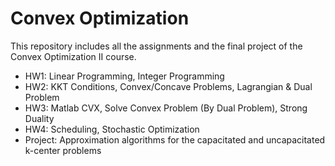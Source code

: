 # Convex Optimization
This repository includes all the assignments and the final project of the Convex Optimization II course.

- HW1: Linear Programming, Integer Programming
- HW2: KKT Conditions, Convex/Concave Problems, Lagrangian & Dual Problem
- HW3: Matlab CVX, Solve Convex Problem (By Dual Problem), Strong Duality
- HW4: Scheduling, Stochastic Optimization
- Project: Approximation algorithms for the capacitated and uncapacitated k-center problems